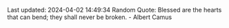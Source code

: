 Last updated: 2024-04-02 14:49:34
Random Quote: Blessed are the hearts that can bend; they shall never be broken. - Albert Camus